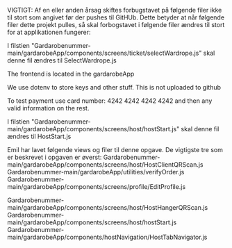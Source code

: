 VIGTIGT:
Af en eller anden årsag skiftes forbugstavet på følgende filer ikke til stort som angivet før der pushes til GitHUb. Dette betyder at når følgende filer dette projekt pulles, så skal forbogstavet i følgende filer ændres til stort for at applikationen fungerer:

I filstien "Gardarobenummer-main/gardarobeApp/components/screens/ticket/selectWardrope.js" skal denne fil ændres til SelectWardrope.js


The frontend is located in the gardarobeApp

We use dotenv to store keys and other stuff. This is not uploaded to github

To test payment use card number: 4242 4242 4242 4242 and then any valid information on the rest.


I filstien "Gardarobenummer-main/gardarobeApp/components/screens/host/hostStart.js" skal denne fil ændres til HostStart.js

Emil har lavet følgende views og filer til denne opgave. De vigtigste tre som er beskrevet i opgaven er øverst:
Gardarobenummer-main/gardarobeApp/components/screens/host/HostClientQRScan.js
Gardarobenummer-main/gardarobeApp/utilities/verifyOrder.js
Gardarobenummer-main/gardarobeApp/components/screens/profile/EditProfile.js

Gardarobenummer-main/gardarobeApp/components/screens/host/HostHangerQRScan.js
Gardarobenummer-main/gardarobeApp/components/screens/host/hostStart.js
Gardarobenummer-main/gardarobeApp/components/hostNavigation/HostTabNavigator.js

